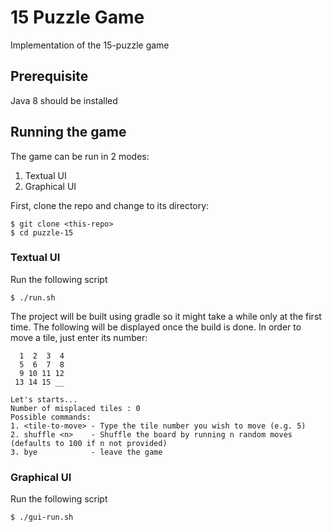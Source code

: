 # 15 Puzzle Game
Implementation of the 15-puzzle game

## Prerequisite
Java 8 should be installed

## Running the game
The game can be run in 2 modes:
1. Textual UI
2. Graphical UI

First, clone the repo and change to its directory:
```
$ git clone <this-repo>
$ cd puzzle-15
```

### Textual UI

Run the following script
```
$ ./run.sh
```

The project will be built using gradle so it might take a while only at the first time.
The following will be displayed once the build is done. In order to move a tile, just enter its number:

```
  1  2  3  4
  5  6  7  8
  9 10 11 12
 13 14 15 __

Let's starts...
Number of misplaced tiles : 0
Possible commands:
1. <tile-to-move> - Type the tile number you wish to move (e.g. 5)
2. shuffle <n>    - Shuffle the board by running n random moves (defaults to 100 if n not provided)
3. bye            - leave the game
```

### Graphical UI
Run the following script
```
$ ./gui-run.sh
```
